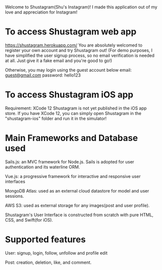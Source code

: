 Welcome to Shustagram(Shu's Instagram)! I made this application out of my love and appreciation for Instagram! 

# To access Shustagram web app
https://shustagram.herokuapp.com/
You are absolutely welcomed to register your own account and try Shustagram out! (For demo purposes, I have simplified the user signup process, so no email verification is needed at all. Just give it a fake email and you're good to go!) 

Otherwise, you may login using the guest account below
email: guest@gmail.com
password: hello123

# To access Shustagram iOS app
Requirement: XCode 12
Shustagram is not yet published in the iOS app store. If you have XCode 12, you can simply open Shustagram in the "shustagram-ios" folder and run it in the simulator!

# Main Frameworks and Database used
Sails.js: an MVC framework for Node.js. Sails is adopted for user authentication and its waterline ORM.

Vue.js: a progressive framework for interactive and responsive user interfaces

MongoDB Atlas: used as an external cloud datastore for model and user sessions.

AWS S3: used as external storage for any images(post and user profile).

Shustagram's User Interface is constructed from scratch with pure HTML, CSS, and Swift(for iOS).

# Supported features
User: signup, login, follow, unfollow and profile edit

Post: creation, deletion, like, and comment.
